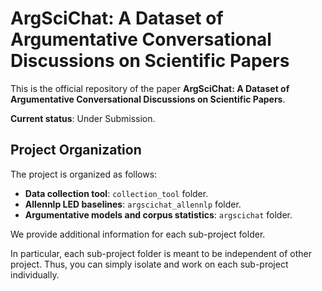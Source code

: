 # ArgSciChat: A Dataset of Argumentative Conversational Discussions on Scientific Papers

This is the official repository of the paper **ArgSciChat: A Dataset of Argumentative Conversational Discussions on Scientific Papers**.

**Current status**: Under Submission.

## Project Organization

The project is organized as follows:

* **Data collection tool**: `collection_tool` folder.
* **Allennlp LED baselines**: `argscichat_allennlp` folder.
* **Argumentative models and corpus statistics**: `argscichat` folder.

We provide additional information for each sub-project folder.

In particular, each sub-project folder is meant to be independent of other project. Thus, you can simply isolate and work on each sub-project individually.
